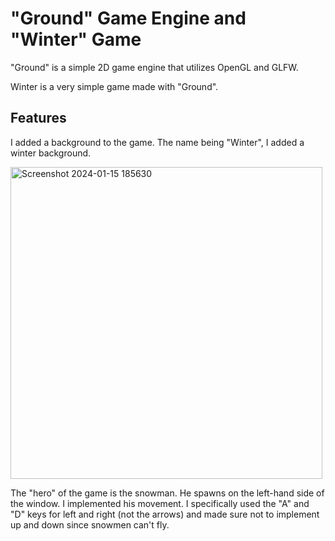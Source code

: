 # "Ground" Game Engine and "Winter" Game

"Ground" is a simple 2D game engine that utilizes OpenGL and GLFW.

Winter is a very simple game made with "Ground".


## Features

I added a background to the game. The name being "Winter", I added a winter background.

<img width="499" alt="Screenshot 2024-01-15 185630" src="https://github.com/ana20292929/Ground_Game_Engine/assets/63115193/4f93edc9-bc42-49a1-9d4d-940bc93bb98e">

The "hero" of the game is the snowman. He spawns on the left-hand side of the window. I implemented his movement. I specifically used the "A" and "D" keys for left and right (not the arrows) and made sure not to implement 
up and down since snowmen can't fly.
